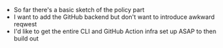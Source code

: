 - So far there's a basic sketch of the policy part
- I want to add the GitHub backend but don't want to introduce awkward reqwest
- I'd like to get the entire CLI and GitHub Action infra set up ASAP to then build out
